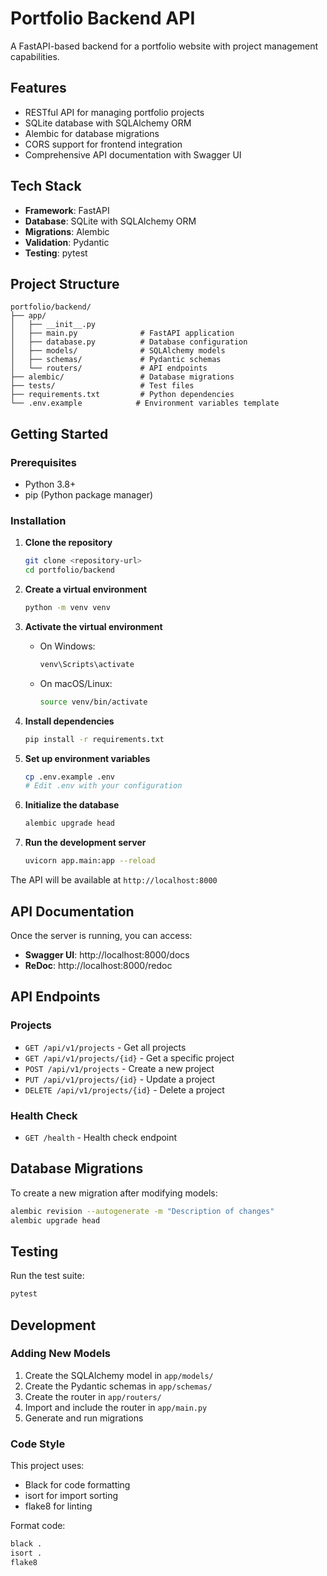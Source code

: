 # Portfolio Backend API

A FastAPI-based backend for a portfolio website with project management capabilities.

## Features

- RESTful API for managing portfolio projects
- SQLite database with SQLAlchemy ORM
- Alembic for database migrations
- CORS support for frontend integration
- Comprehensive API documentation with Swagger UI

## Tech Stack

- **Framework**: FastAPI
- **Database**: SQLite with SQLAlchemy ORM
- **Migrations**: Alembic
- **Validation**: Pydantic
- **Testing**: pytest

## Project Structure

```
portfolio/backend/
├── app/
│   ├── __init__.py
│   ├── main.py              # FastAPI application
│   ├── database.py          # Database configuration
│   ├── models/              # SQLAlchemy models
│   ├── schemas/             # Pydantic schemas
│   └── routers/             # API endpoints
├── alembic/                 # Database migrations
├── tests/                   # Test files
├── requirements.txt         # Python dependencies
└── .env.example            # Environment variables template
```

## Getting Started

### Prerequisites

- Python 3.8+
- pip (Python package manager)

### Installation

1. **Clone the repository**
   ```bash
   git clone <repository-url>
   cd portfolio/backend
   ```

2. **Create a virtual environment**
   ```bash
   python -m venv venv
   ```

3. **Activate the virtual environment**
   - On Windows:
     ```bash
     venv\Scripts\activate
     ```
   - On macOS/Linux:
     ```bash
     source venv/bin/activate
     ```

4. **Install dependencies**
   ```bash
   pip install -r requirements.txt
   ```

5. **Set up environment variables**
   ```bash
   cp .env.example .env
   # Edit .env with your configuration
   ```

6. **Initialize the database**
   ```bash
   alembic upgrade head
   ```

7. **Run the development server**
   ```bash
   uvicorn app.main:app --reload
   ```

The API will be available at `http://localhost:8000`

## API Documentation

Once the server is running, you can access:
- **Swagger UI**: http://localhost:8000/docs
- **ReDoc**: http://localhost:8000/redoc

## API Endpoints

### Projects
- `GET /api/v1/projects` - Get all projects
- `GET /api/v1/projects/{id}` - Get a specific project
- `POST /api/v1/projects` - Create a new project
- `PUT /api/v1/projects/{id}` - Update a project
- `DELETE /api/v1/projects/{id}` - Delete a project

### Health Check
- `GET /health` - Health check endpoint

## Database Migrations

To create a new migration after modifying models:
```bash
alembic revision --autogenerate -m "Description of changes"
alembic upgrade head
```

## Testing

Run the test suite:
```bash
pytest
```

## Development

### Adding New Models

1. Create the SQLAlchemy model in `app/models/`
2. Create the Pydantic schemas in `app/schemas/`
3. Create the router in `app/routers/`
4. Import and include the router in `app/main.py`
5. Generate and run migrations

### Code Style

This project uses:
- Black for code formatting
- isort for import sorting
- flake8 for linting

Format code:
```bash
black .
isort .
flake8